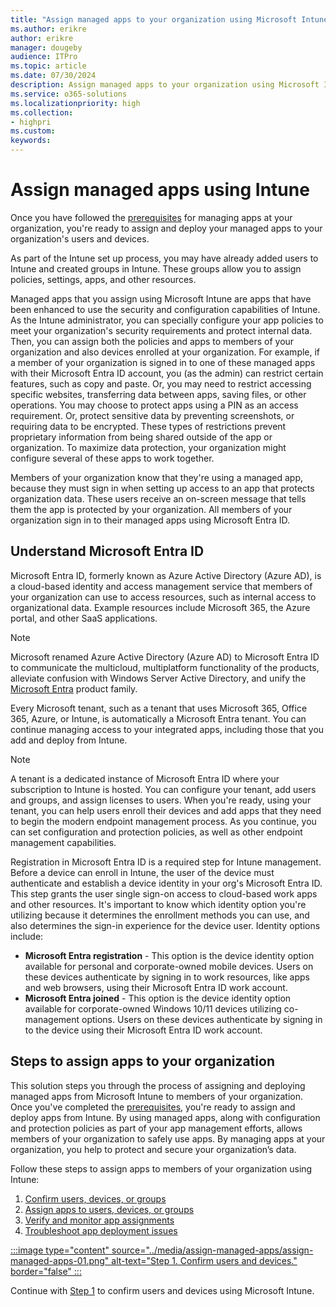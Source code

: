 ```yaml
---
title: "Assign managed apps to your organization using Microsoft Intune"
ms.author: erikre
author: erikre
manager: dougeby
audience: ITPro
ms.topic: article
ms.date: 07/30/2024
description: Assign managed apps to your organization using Microsoft Intune.
ms.service: o365-solutions
ms.localizationpriority: high
ms.collection:
- highpri
ms.custom:
keywords:
---
```


# Assign managed apps using Intune

Once you have followed the [prerequisites](apps-assign-overview.md#prerequisites) for managing apps at your organization, you're ready to assign and deploy your managed apps to your organization's users and devices.

As part of the Intune set up process, you may have already added users to Intune and created groups in Intune. These groups allow you to assign policies, settings, apps, and other resources.

Managed apps that you assign using Microsoft Intune are apps that have been enhanced to use the security and configuration capabilities of Intune. As the Intune administrator, you can specially configure your app policies to meet your organization's security requirements and protect internal data. Then, you can assign both the policies and apps to members of your organization and also devices enrolled at your organization. For example, if a member of your organization is signed in to one of these managed apps with their Microsoft Entra ID account, you (as the admin) can restrict certain features, such as copy and paste. Or, you may need to restrict accessing specific websites, transferring data between apps, saving files, or other operations. You may choose to protect apps using a PIN as an access requirement. Or, protect sensitive data by preventing screenshots, or requiring data to be encrypted. These types of restrictions prevent proprietary information from being shared outside of the app or organization. To maximize data protection, your organization might configure several of these apps to work together.

Members of your organization know that they're using a managed app, because they must sign in when setting up access to an app that protects organization data. These users receive an on-screen message that tells them the app is protected by your organization. All members of your organization sign in to their managed apps using Microsoft Entra ID.

## Understand Microsoft Entra ID

Microsoft Entra ID, formerly known as Azure Active Directory (Azure AD), is a cloud-based identity and access management service that members of your organization can use to access resources, such as internal access to organizational data. Example resources include Microsoft 365, the Azure portal, and other SaaS applications. 

> [!NOTE]
> Microsoft renamed Azure Active Directory (Azure AD) to Microsoft Entra ID to communicate the multicloud, multiplatform functionality of the products, alleviate confusion with Windows Server Active Directory, and unify the [Microsoft Entra](/entra) product family.  

Every Microsoft tenant, such as a tenant that uses Microsoft 365, Office 365, Azure, or Intune, is automatically a Microsoft Entra tenant. You can continue managing access to your integrated apps, including those that you add and deploy from Intune.

> [!NOTE]
> A tenant is a dedicated instance of Microsoft Entra ID where your subscription to Intune is hosted. You can configure your tenant, add users and groups, and assign licenses to users. When you're ready, using your tenant, you can help users enroll their devices and add apps that they need to begin the modern endpoint management process. As you continue, you can set configuration and protection policies, as well as other endpoint management capabilities.

Registration in Microsoft Entra ID is a required step for Intune management. Before a device can enroll in Intune, the user of the device must authenticate and establish a device identity in your org's Microsoft Entra ID. This step grants the user single sign-on access to cloud-based work apps and other resources. It's important to know which identity option you're utilizing because it determines the enrollment methods you can use, and also determines the sign-in experience for the device user. Identity options include:

- **Microsoft Entra registration** - This option is the device identity option available for personal and corporate-owned mobile devices. Users on these devices authenticate by signing in to work resources, like apps and web browsers, using their Microsoft Entra ID work account.
- **Microsoft Entra joined** - This option is the device identity option available for corporate-owned Windows 10/11 devices utilizing co-management options. Users on these devices authenticate by signing in to the device using their Microsoft Entra ID work account.  

## Steps to assign apps to your organization

This solution steps you through the process of assigning and deploying managed apps from Microsoft Intune to members of your organization. Once you've completed the [prerequisites](apps-protect-overview.md#prerequisites), you're ready to assign and deploy apps from Intune. By using managed apps, along with configuration and protection policies as part of your app management efforts, allows members of your organization to safely use apps. By managing apps at your organization, you help to protect and secure your organization’s data.

Follow these steps to assign apps to members of your organization using Intune:
1. [Confirm users, devices, or groups](apps-assign-step-1.md)
2. [Assign apps to users, devices, or groups](apps-assign-step-2.md)
3. [Verify and monitor app assignments](apps-assign-step-3.md)
4. [Troubleshoot app deployment issues](apps-assign-step-4.md)

[:::image type="content" source="../media/assign-managed-apps/assign-managed-apps-01.png" alt-text="Step 1. Confirm users and devices." border="false" :::](apps-assign-step-1.md)

Continue with [Step 1](apps-assign-step-1.md) to confirm users and devices using Microsoft Intune.
